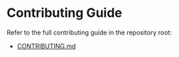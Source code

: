 # Contributing Guide

Refer to the full contributing guide in the repository root:

- [CONTRIBUTING.md](../../CONTRIBUTING.md)
